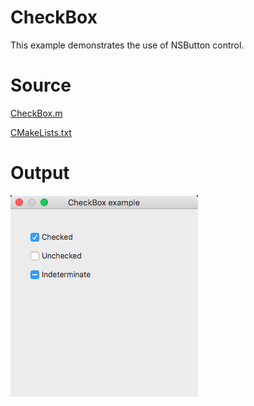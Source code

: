 # CheckBox

This example demonstrates the use of NSButton control.

# Source

[CheckBox.m](./CheckBox.m)

[CMakeLists.txt](./CMakeLists.txt)

# Output

![GitHub Logo](../../docs/Pictures/CheckBox.png)
